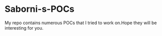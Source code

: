 # Saborni-s-POCs
My repo contains numerous POCs that I tried to work on.Hope they will be interesting for you.
